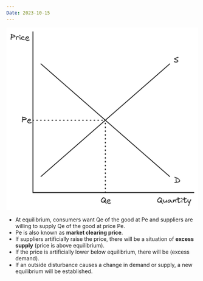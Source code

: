 ```yaml
---
Date: 2023-10-15
---
```

![Untitled](Economics/Microeconomics/Equilibrium/Untitled.png)

* At equilibrium, consumers want Qe of the good at Pe and suppliers are willing to supply Qe of the good at price Pe.
* Pe is also known as **market clearing price**.
* If suppliers artificially raise the price, there will be a situation of **excess supply** (price is above equilibrium).
* If the price is artificially lower below equilibrium, there will be (excess demand).
* If an outside disturbance causes a change in demand or supply, a new equilibrium will be established.